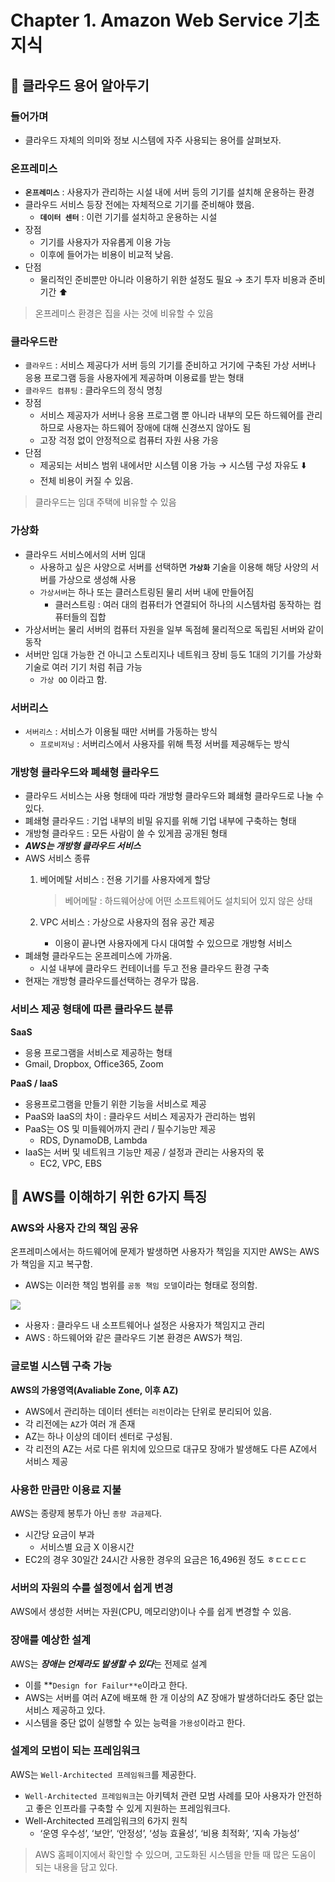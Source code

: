 # Chapter 1. Amazon Web Service 기초 지식

## 📌 클라우드 용어 알아두기

### 들어가며

- 클라우드 자체의 의미와 정보 시스템에 자주 사용되는 용어를 살펴보자.

### 온프레미스

- **`온프레미스`** : 사용자가 관리하는 시설 내에 서버 등의 기기를 설치해 운용하는 환경
- 클라우드 서비스 등장 전에는 자체적으로 기기를 준비해야 했음.
    - **`데이터 센터`** : 이런 기기를 설치하고 운용하는 시설
- 장점
    - 기기를 사용자가 자유롭게 이용 가능
    - 이후에 들어가는 비용이 비교적 낮음.
- 단점
    - 물리적인 준비뿐만 아니라 이용하기 위한 설정도 필요 → 초기 투자 비용과 준비기간 ⬆️

> 온프레미스 환경은 집을 사는 것에 비유할 수 있음
> 

### 클라우드란

- `클라우드` : 서비스 제공다가 서버 등의 기기를 준비하고 거기에 구축된 가상 서버나 응용 프로그램 등을 사용자에게 제공하며 이용료를 받는 형태
- `클라우드 컴퓨팅` : 클라우드의 정식 명칭
- 장점
    - 서비스 제공자가 서버나 응용 프로그램 뿐 아니라 내부의 모든 하드웨어를 관리하므로 사용자는 하드웨어 장애에 대해 신경쓰지 않아도 됨
    - 고장 걱정 없이 안정적으로 컴퓨터 자원 사용 가응
- 단점
    - 제공되는 서비스 범위 내에서만 시스템 이용 가능 → 시스템 구성 자유도 ⬇️
    - 전체 비용이 커질 수 있음.

> 클라우드는 임대 주택에 비유할 수 있음
> 

### 가상화

- 클라우드 서비스에서의 서버 임대
    - 사용하고 싶은 사양으로 서버를 선택하면 **`가상화`** 기술을 이용해 해당 사양의 서버를 가상으로 생성해 사용
    - `가상서버`는 하나 또는 클러스트링된 물리 서버 내에 만들어짐
        - 클러스트링 : 여러 대의 컴퓨터가 연결되어 하나의 시스템차럼 동작하는 컴퓨터들의 집합
- 가상서버는 물리 서버의 컴퓨터 자원을 일부 독점헤 물리적으로 독립된 서버와 같이 동작
- 서버만 임대 가능한 건 아니고 스토리지나 네트워크 장비 등도 1대의 기기를 가상화 기술로 여러 기기 처럼 취급 가능
    - `가상 OO` 이라고 함.

### 서버리스

- `서버리스` : 서비스가 이용될 때만 서버를 가동하는 방식
    - `프로비저닝` : 서버리스에서 사용자를 위해 특정 서버를 제공해두는 방식

### 개방형 클라우드와 폐쇄형 클라우드

- 클라우드 서비스는 사용 형태에 따라 개방형 클라우드와 폐쇄형 클라우드로 나눌 수 있다.
- 폐쇄형 클라우드 : 기업 내부의 비밀 유지를 위해 기업 내부에 구축하는 형태
- 개방형 클라우드 : 모든 사람이 쓸 수 있게끔 공개된 형태
- ***AWS는 개방형 클라우드 서비스***
- AWS 서비스 종류
    1. 베어메탈 서비스 : 전용 기기를 사용자에게 할당
        
        > 베어메탈 : 하드웨어상에 어떤 소프트웨어도 설치되어 있지 않은 상태
        > 
    2. VPC 서비스 : 가상으로 사용자의 점유 공간 제공
        - 이용이 끝나면 사용자에게 다시 대여할 수 있으므로 개방형 서비스
- 폐쇄형 클라우드는 온프레미스에 가까움.
    - 시설 내부에 클라우드 컨테이너를 두고 전용 클라우드 환경 구축
- 현재는 개방형 클라우드를선택하는 경우가 많음.

### 서비스 제공 형태에 따른 클라우드 분류

**SaaS**

- 응용 프로그램을 서비스로 제공하는 형태
- Gmail, Dropbox, Office365, Zoom

**PaaS / IaaS**

- 응용프로그램을 만들기 위한 기능을 서비스로 제공
- PaaS와 IaaS의 차이 : 클라우드 서비스 제공자가 관리하는 범위
- PaaS는 OS 및 미들웨어까지 관리 / 필수기능만 제공
    - RDS, DynamoDB, Lambda
- IaaS는 서버 및 네트워크 기능만 제공 / 설정과 관리는 사용자의 몫
    - EC2, VPC, EBS


 ## 📌 AWS를 이해하기 위한 6가지 특징

### AWS와 사용자 간의 책임 공유

온프레미스에서는 하드웨어에 문제가 발생하면 사용자가 책임을 지지만 AWS는 AWS가 책임을 지고 복구함.

- AWS는 이러한 책임 범위를 `공동 책임 모델`이라는 형태로 정의함.

![](https://imgnew.megazone.com/2022/05/image-9.png)

- 사용자 : 클라우드 내 소프트웨어나 설정은 사용자가 책임지고 관리
- AWS : 하드웨어와 같은 클라우드 기본 환경은 AWS가 책임.

### 글로벌 시스템 구축 가능

**AWS의 가용영역(Avaliable Zone, 이후 AZ)**

- AWS에서 관리하는 데이터 센터는 `리전`이라는 단위로 분리되어 있음.
- 각 리전에는 `AZ`가 여러 개 존재
- AZ는 하나 이상의 데이터 센터로 구성됨.
- 각 리전의 AZ는 서로 다른 위치에 있으므로 대규모 장애가 발생해도 다른 AZ에서 서비스 제공

### 사용한 만큼만 이용료 지불

AWS는 종량제 봉투가 아닌 `종량 과금제`다.

- 시간당 요금이 부과
    - 서비스별 요금 X 이용시간
- EC2의 경우 30일간 24시간 사용한 경우의 요금은 16,496원 정도 ㅎㄷㄷㄷㄷ

### 서버의 자원의 수를 설정에서 쉽게 변경

AWS에서 생성한 서버는 자원(CPU, 메모리양)이나 수를 쉽게 변경할 수 있음.

### 장애를 예상한 설계

AWS는 ***장애는 언제라도 발생할 수 있다***는 전제로 설계

- 이를 **`Design for Failur**e`이라고 한다.
- AWS는 서버를 여러 AZ에 배포해 한 개 이상의 AZ 장애가 발생하더라도 중단 없는 서비스 제공하고 있다.
- 시스템을 중단 없이 실행할 수 있는 능력을 `가용성`이라고 한다.

### 설계의 모범이 되는 프레임워크

AWS는 `Well-Architected 프레임워크`를 제공한다.

- `Well-Architected 프레임워크`는 아키텍처 관련 모범 사례를 모아 사용자가 안전하고 좋은 인프라를 구축할 수 있게 지원하는 프레임워크다.
- Well-Architected 프레임워크의 6가지 원칙
    - ‘운영 우수성’, ‘보안’, ‘안정성’, ‘성능 효율성’, ‘비용 최적화’, ‘지속 가능성’

> AWS 홈페이지에서 확인할 수 있으며, 고도화된 시스템을 만들 때 많은 도움이 되는 내용을 담고 있다.
